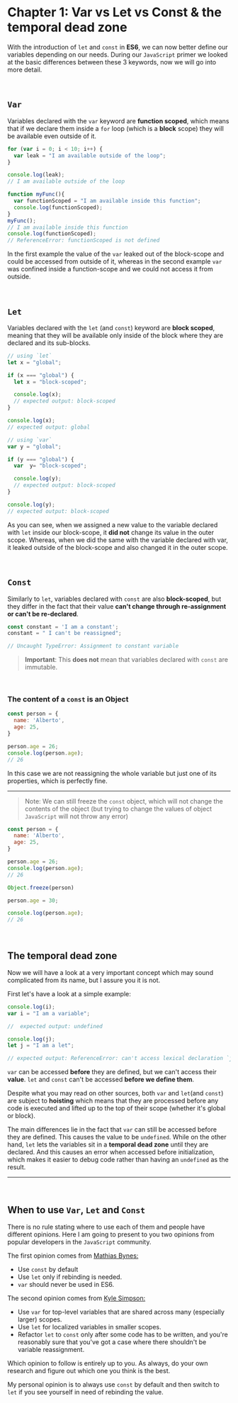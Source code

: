 # Chapter 1: Var vs Let vs Const & the temporal dead zone

With the introduction of `let` and `const` in **ES6**, we can now better define our variables depending on our needs. During our `JavaScript` primer we looked at the basic differences between these 3 keywords, now we will go into more detail.

&nbsp;

## `Var`

Variables declared with the `var` keyword are **function scoped**, which means that if we declare them inside a `for` loop (which is a **block** scope) they will be available even outside of it.

```JavaScript
for (var i = 0; i < 10; i++) {
  var leak = "I am available outside of the loop";
}

console.log(leak);
// I am available outside of the loop

function myFunc(){
  var functionScoped = "I am available inside this function";
  console.log(functionScoped);
}
myFunc();
// I am available inside this function
console.log(functionScoped);
// ReferenceError: functionScoped is not defined
```

In the first example the value of the `var` leaked out of the block-scope and could be accessed from outside of it, whereas in the second example `var` was confined inside a function-scope and we could not access it from outside.

&nbsp;

## `Let`

Variables declared with the `let` (and `const`) keyword are **block scoped**, meaning that they will be available only inside of the block where they are declared and its sub-blocks.

```JavaScript
// using `let`
let x = "global";

if (x === "global") {
  let x = "block-scoped";

  console.log(x);
  // expected output: block-scoped
}

console.log(x);
// expected output: global

// using `var`
var y = "global";

if (y === "global") {
  var  y= "block-scoped";

  console.log(y);
  // expected output: block-scoped
}

console.log(y);
// expected output: block-scoped
```

As you can see, when we assigned a new value to the variable declared with `let` inside our block-scope, it **did not** change its value in the outer scope. Whereas, when we did the same with the variable declared with var, it leaked outside of the block-scope and also changed it in the outer scope.

&nbsp;

## `Const`

Similarly to `let`, variables declared with `const` are also **block-scoped**, but they differ in the fact that their value **can't change through re-assignment or can't be re-declared**.

```JavaScript
const constant = 'I am a constant';
constant = " I can't be reassigned";

// Uncaught TypeError: Assignment to constant variable
```

>**Important**:
This **does not** mean that variables declared with `const` are immutable.

&nbsp;

### The content of a `const` is an Object

```JavaScript
const person = {
  name: 'Alberto',
  age: 25,
}

person.age = 26;
console.log(person.age);
// 26
```

In this case we are not reassigning the whole variable but just one of its properties, which is perfectly fine.

---

>Note: We can still freeze the `const` object, which will not change the contents of the object (but trying to change the values of object `JavaScript` will not throw any error)

```JavaScript
const person = {
  name: 'Alberto',
  age: 25,
}

person.age = 26;
console.log(person.age);
// 26

Object.freeze(person)

person.age = 30;

console.log(person.age);
// 26
```

&nbsp;

## The temporal dead zone

Now we will have a look at a very important concept which may sound complicated from its name, but I assure you it is not.

First let's have a look at a simple example:

```javascript
console.log(i);
var i = "I am a variable";

//  expected output: undefined

console.log(j);
let j = "I am a let";

// expected output: ReferenceError: can't access lexical declaration `j' before initialization
```

`var` can be accessed **before** they are defined, but we can't access their **value**.
`let` and `const` can't be accessed **before we define them**.

Despite what you may read on other sources, both `var` and `let`(and `const`) are subject to **hoisting** which means that they are processed before any code is executed and lifted up to the top of their scope (whether it's global or block).

The main differences lie in the fact that `var` can still be accessed before they are defined. This causes the value to be `undefined`. While on the other hand, `let` lets the variables sit in a **temporal dead zone** until they are declared. And this causes an error when accessed before initialization, which makes it easier to debug code rather than having an `undefined` as the result.

---
&nbsp;

## When to use `Var`, `Let` and `Const`

There is no rule stating where to use each of them and people have different opinions. Here I am going to present to you two opinions from popular developers in the `JavaScript` community.

The first opinion comes from [Mathias Bynes:](https://mathiasbynens.be/notes/es6-const)

- Use `const` by default
- Use `let` only if rebinding is needed.
- `var` should never be used in ES6.

The second opinion comes from [Kyle Simpson:](https://me.getify.com/)

- Use `var` for top-level variables that are shared across many (especially larger) scopes.
- Use `let` for localized variables in smaller scopes.
- Refactor `let` to `const` only after some code has to be written, and you're reasonably sure that you've got a case where there shouldn't be variable reassignment.

Which opinion to follow is entirely up to you. As always, do your own research and figure out which one you think is the best.

My personal opinion is to always use `const` by default and then switch to `let` if you see yourself in need of rebinding the value.
